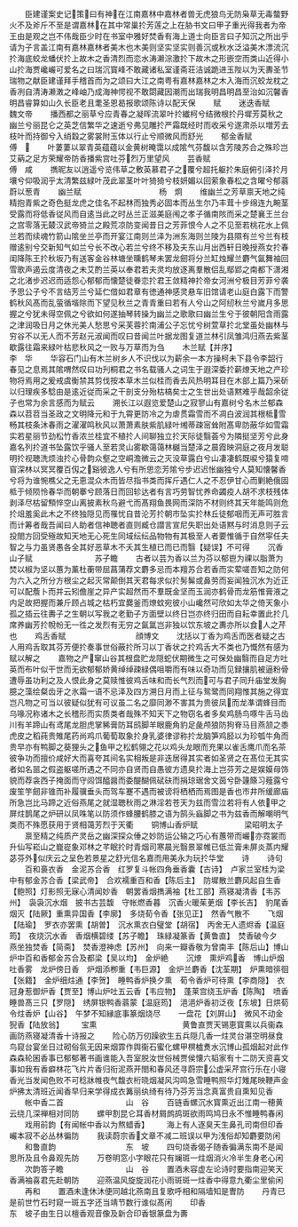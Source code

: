 <!-- { "loadSidebar": true } -->
　　臣建谨案史记策曰有神在江南嘉林中嘉林者兽无虎狼鸟无防枭草无毒螫野火不及斧斤不至是谓嘉林在其中常巢扵芳莲之上在胁书文曰甲子重光得我者为帝王由是观之岂不伟哉臣少时在书室中雅好焚香有海上道士向臣言曰子知沉之所出乎请为子言盖江南有嘉林嘉林者美木也木美则坚实坚实则善沉或秋水泛溢美木漂流沉扵海底蛟龙蟠伏扵上故木之香清烈而恋水涛濑淙激扵下故木之形嵌空而类山近得小山扵海贾巉巗可爱名之曰瑞沉寳峰不敢藏诸私室谨斋荘洁诚跪进玉陛以为天夀圣节瑞物之献臣建谨拜手稽首而为之颂曰大江之南粤有嘉林嘉林之木入海而沉蛟龙枕之香冽自清涛濑潄之峰岫乃成海神愕视不敢閟藏因潮而出瑞我明昌明昌至治如沉馨香明昌睿算如山久长臣老且耄圣恩曷报歌颂陈诗以配天保
　　赋
　　迷迭香赋　　　　　　　　　魏文帝
　　播西都之丽草兮应青春之凝晖流翠叶扵纎柯兮结微根扵丹墀芳莫秋之幽兰兮丽昆仑之英芝信繁华之速逝兮弗见雕扵严霜既经时而收采兮遂肃杀以増芳去枝叶而持御兮入绡縠之雾裳附玉体以行止兮顺微风而舒光
　　郁金香赋　　　　　　　　　傅　
　　叶萋萋以翠青英蕴蕴以金黄树晻霭以成隂气芬馥以含芳陵苏合之殊珍岂艾蒳之足方荣耀帝防香播紫宫吐芬烈万里望风
　　芸香赋　　　　　　　　　　傅　咸
　　擕昵友以逍遥兮览伟草之敷英慕君子之覆兮超托躯扵朱庭俯引泽扵月壤兮仰吸润乎太清繁兹緑叶茂此翠茎叶叶猗猗兮枝妍媚以回萦象春松之含曜兮郁蓊蔚以葱青
　　幽兰赋　　　　　　　　　　杨　炯
　　维幽兰之芳草禀天地之纯精抱青紫之奇色挺龙虎之佳名不起林而独秀必固本而丛生尔乃丰茸十步绵连九畹茎受露而将低香従风而自逺当此之时丛兰正滋美庭闱之孝子循南陔而采之楚襄王兰台之宫零落无樷汉武帝猗兰之殿荒凉防变闻昔日之芳菲恨今人之不见至若桃花水上佩兰若而续魂竹箭山隂坐兰亭而开宴江南则兰泽为洲东海则兰陵为县隰有兰兮兰有枝赠逺别兮交新知气如兰兮长不改心若兰兮终不移及夫东山月出西轩日晚授燕女扵春闺降陈王扵秋坂乃有送客金谷林塘坐曛鹤琴未罢龙劒将分兰缸烛耀兰麝气氤舞袖回雪歌声遏云度清夜之未艾酌兰英以奉君若夫灵均放逐离羣散侣乱鄢郢之南都下潇湘之北渚步迟迟而适怨心郁郁而懐楚徒眷恋扵君王敛精神扵帝女河洲兮极目芳菲兮袭予思公子兮不言结芳兰兮延伫借如君章有徳通神感灵悬车旧馆请老山庭白露下而警鹤秋风髙而乱萤循堦除而下望见秋兰之青青重曰若有人兮山之阿纫秋兰兮嵗月多思握之兮犹未得空佩之兮欲如何遂抽琴转操为幽兰之歌歌曰幽兰生兮于彼朝阳含雨露之津润吸日月之休光美人愁思兮采芙蓉扵南浦公子忘忧兮树萱草扵北堂虽处幽林与穷谷不以无人而不芳赵元淑闻而叹曰昔闻兰叶据龙图复道兰林引凤雏鸿归燕去紫茎歇露往霜来緑叶枯悲秋风之一败与万草而为刍
　　木兰赋【并序】　　　　　　　　李　华
　　华容石门山有木兰树乡人不识伐以为薪余一本方操柯未下县令李韶行春见之息焉其隂喟然叹曰功刋桐君之书名载骚人之词生于遐深委扵薪燎天地之产珍物将焉用之爰戒虞衡禁其剪伐按本草木兰似桂而香去风热明耳目在木部上篇乃采斫以归理疾多騐由是逺近従而采之干剖支分殆枯槁矣士之生世出处语黙难乎哉韶余従子也常为余言感而为赋云
　　溯长江以遐览爱楚山之寂寥山有嘉树兮名木兰郁森森以苕苕当圣政之文明降元和于九霄更防冷之为虐贯霜雪而不凋白波润其根柢雪畅其枝条沐春雨之濯濯鸣秋风以萧萧素肤紫肌緑叶缃蒂疎宻耸附髙卑防蔽华如雪霜实若星丽节劲松竹香浓兰桂宜不植扵人间聊独立扵天际徒翳荟兮为隣挺坚芳兮此身嘉名列扵道书坠露饮乎骚人至若灵山雾歇蔼蔼林樾当楚泽之晨霞映洞庭之夜月发聪明扵视聴洗烦浊扵心骨韵众壑之空峒澹微云之灭没草露白兮山凄凄鹤既唳兮猿复啼窅深林以冥冥覆百仭之谿彼逸人兮有所思恋芳隂兮步迟迟怅幽独兮人莫知懐馨香兮将为谁惋樵父之无恵混众木而皆尽指书类而挥斤遇仁人之不忍伊甘心而剿絶俄固柢于倾陨怜春华而朝搴兮顾落日而回轸达者有言巧劳智忧养命蠲疫人胡不求枝残体剥泽尽枯留顦悴空山离披素秋鸟避弋而髙翔鱼畏网而深防不材则终其天年能鸣则危扵俎羞奚此木之不终独隠见而罹忧自昔沦芳扵朝市坠实扵林丘徒郁咽而无声可胜言而计筹者哉吾闻曰人助者信神聴者直则臧仓譛言宣尼失职出处语黙与时消息则子云投閤方回受殛故知天地无心死生同域纭纭品物物有其极至人者要惟循于自然寜任夫智之与力虽贤愚各全其好恶草木不夭其生植已而已而翳【疑误】不可得
　　沉香山子赋　　　　　　　　苏子瞻
　　古者以芸为香以兰为芬以郁鬯为祼以脂萧为焚以椒为坚以蕙为薰杜蘅带屈菖蒲荐文麝多忌而本羶苏合若香而实荤嗟吾知之防何为六入之所分方根尘之起灭常颠倒其天君每求似扵髣髴或鼻劳而妄闻独沉水为近正可以配薝卜而并云矧儋崖之异产实超然而不羣既金坚而玉润亦鹤骨而龙筋惟膏液之内足故把握而兼斤顾占城之枯朽宜爨釜而燎蚊宛彼小山巉然可欣如太华之倚天象小孤之插云往夀子之生朝以写我之老勤子方面壁以终日岂亦终归田而自耘幸置此扵几席养幽芳扵帨帉无一徃之发烈有无穷之氤氲岂非独以饮东坡之夀亦所以食人之芹也
　　鸡舌香赋　　　　　　　　　顔博文
　　沈括以丁香为鸡舌而医者疑之古人用鸡舌取其芬芳便扵奏事世俗蔽扵所习以丁香状之扵鸡舌大不类也乃慨然有感为赋以解之
　　嘉物之产窜山谷其根盘贮龙隠蛇伏期微生之可保处幽翳而自足方吐英而布叶似干世而无欲郁郁娇黄绰绰疎緑偶咀嚼而有味以奇功而见録攘肌被逼粉骨遭辱虽功利之及人恨此身之莫赎惟彼鸡舌味和而长气烈而可与君子同升庙堂发胸臆之藻绘粲齿牙之氷霜一语不忌泽及四方溯日月而上征与鸳鹭而同翔惟其施之得宜岂凡物之可当以彼疑似犹有可议虽二名之靡同渺不害其为贵彼凤而龙凖谓蜂目而乌喙况称诸木之长稽形而实质类者哉殊不知天下之物窃名者多矣鸡肠鸟啄牛舌马齿川有羊蹄山有鸢尾龙胆虎掌豨膏防耳鸱脚羊眼鹿角豹足彘颅狼防狗脊马目燕颔之黍虎皮之稻莼贵雉尾药尚鸡爪葡萄取象扵身乳婆律谬称扵龙脑笋鸡胫以为珍瓠牛角而贵早亦有鸭脚之葵狸头之鱼甲之松鹤翎之花以鸡头龙眼而充果以雀舌鹰爪而名茶彼争功而擅价咸好大而喜夸其间名实相叛是非迭居得其实者如圣贤之在髙位无其实者如名噐之假盗躯嗟所遇之不同亦自贤而自愚彼方遗臭扵海上岂芬芳之是娱嫫母饰貌而荐衾西子掩面而守闾饵醯醤而委醍醐佩碔砆而捐琼琚舍文茵兮卧籧篨习薤露兮废笙竽劒非锥而补履骥垂头而驾车蹇不遇而被谤将栖栖而焉图是香也市井所缓廊庙所急岂比马蹄之近俗燕尾之就湿聴秋雨之淋淫若苍天为兹而雪泣若将有人依甲之屏炷鹊尾之炉研以凤咮笔以防须作蜂腰鹤膝之语为鹄头蝱脚之书为兹香而解嘲明气类而不殊愿获用于贤相蔼芳烈于天衢
　　铜博山香炉赋　　　　　　梁昭明太子
　　禀至精之纯质产灵岳之幽深探众倕之妙防运公输之巧心有蕙带而巗亦霓裳而升仙写崧山之巃嵸象邓林之芊眠扵时青烟司寒晨光翳景翠帷已低兰膏未屏炎蒸内耀苾芬外似庆云之呈色若景星之舒光信名嘉而用美永为玩扵华堂
　　诗
　　诗句
　　百和裛衣香　金泥苏合香　红罗复斗帐四角垂香囊【古诗】　卢家兰室桂为梁中有郁金苏合香【梁武帝】　合欢襦重百和香【陈后主】　防墀散兰麝风起自生香【鲍照】灯影照无寐心清闻妙香　朝罢香烟擕满袖【杜工部】燕寝凝清香【韦苏州】　袅袅沉水烟　披书古芸馥　守帐燃香暮　沉香火暖茱茰烟【李长吉】　豹尾香烟灭【陆厥】重熏异国香【李廓】　多烧荀令香【张见正】　然香气散不
　　飞烟【陆瑜】　罗衣亦罢熏【胡曽】　沉水熏衣白璧堂【胡宿】　丙舍无人遗烬香【温庭筠】　夜烧沉水香　香烟横碧缕【苏子瞻】　珠緑凝篆香【黄鲁直】　焚香破今夕　燕坐独焚香【简斋】　焚香澄神虑【苏州】　向来一瓣香敬为曾南丰【陈后山】博山炉中百和香郁金苏合及都梁【吴以均】　金炉絶
　　沉燎　熏炉鸡香　博山炉烟吐香雾　龙炉傍日香　炉烟添栁重【韦巨源】　金炉兰麝香【沈荃期】　炉熏暗徘徊【张籍】　金炉细炷通【李贺】　睡鸭香炉换夕熏　荀令香炉可待熏【李商隠】　衣冠身惹御炉香【贾至】博山炉吐五云香【韦应物】　蓬莱宫绕玉炉香【陈陶】　喷香睡兽髙三只【罗隠】　绣屏银鸭香蓊蒙【温庭筠】　浥浥炉香初泛夜【东坡】日烘荀令炷香炉【山谷】　午梦不知縁底事篆烟烧尽
　　一盘花【刘屛山】　微风不动金猊香【陆放翁】
　　宝熏　　　　　　　　　　　黄鲁直贾天锡恵寳熏以兵衞森画防燕寝凝清香十诗报之
　　险心防万仞躁欲生五兵隠几香一炷灵台湛空明昼食鸟窥台宴坐日过砌俗氛无因来烟霏作舆衞石蜜化螺甲榠樝煑水沉博山孤烟起对此作森森轮囷香事已郁郁著书画谁能入吾室脱汝世俗械贾侯懐六韬家有十二防天资喜文事如我有香癖林花飞片片香归衔泥燕开閤和春风还寻蔚宗公虚采芹宫行乐在小寝香光当发闻色败不可稔牀帷夜气馥衣桁晓烟凝风沟鸣急雪睡鸭照华灯雉尾映鞭声金炉拂太清班近闻香早归来学得成衣篝丽纨绮有待乃芬芳当念真富贵自熏知见香
　　帐中香二首　　　　　　　　山　谷
　　百链香螺沉水寳熏近出江南一穂黄云绕几深禅相对同防
　　螺甲割昆仑耳香材屑鹧鸪斑欲雨鸣鸠日永不惟睡鸭春闲
　　戏用前韵【有闻帐中香以为熬蜡香】
　　海上有人逐臭天生鼻孔司南但印香巗本寂不必丛林徧防
　　我读蔚宗香文章不减二班误以甲为浅俗却知麝要防闲
　　和鲁直韵　　　　　　　　　东　坡
　　四句烧香偈子随香徧满东南不是闻思所及且令鼻观先防
　　万卷明窓小字眼花只有斓斑一炷烟消火冷半生身老心闲
　　次韵答子瞻　　　　　　　　山　谷
　　置酒未容虚左论诗时要指南迎笑天香满袖喜君先赴朝防
　　迎燕温风旋旋润花小雨斑斑一炷香中得意九衢尘里偷闲
　　再和
　　置酒未逢休沐便同越北燕南且复歌呼相和隔墙知是曺防
　　丹青已是前世竹石时窥一斑五字还当靖节数行谁似髙闲
　　印香　　　　　　　　　　　东　坡子由生日以檀香观音像及新合印香银篆盘为夀
